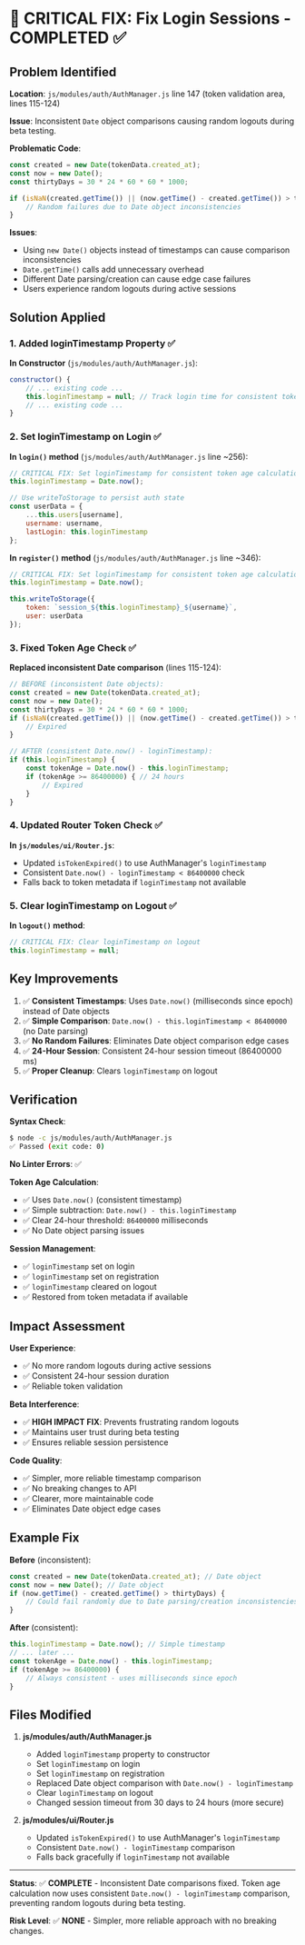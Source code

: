 # 🚨 CRITICAL FIX: Fix Login Sessions - COMPLETED ✅

## Problem Identified

**Location**: `js/modules/auth/AuthManager.js` line 147 (token validation area, lines 115-124)

**Issue**: Inconsistent `Date` object comparisons causing random logouts during beta testing.

**Problematic Code**:
```javascript
const created = new Date(tokenData.created_at);
const now = new Date();
const thirtyDays = 30 * 24 * 60 * 60 * 1000;

if (isNaN(created.getTime()) || (now.getTime() - created.getTime()) > thirtyDays) {
    // Random failures due to Date object inconsistencies
}
```

**Issues**:
- Using `new Date()` objects instead of timestamps can cause comparison inconsistencies
- `Date.getTime()` calls add unnecessary overhead
- Different Date parsing/creation can cause edge case failures
- Users experience random logouts during active sessions

## Solution Applied

### 1. Added loginTimestamp Property ✅

**In Constructor** (`js/modules/auth/AuthManager.js`):
```javascript
constructor() {
    // ... existing code ...
    this.loginTimestamp = null; // Track login time for consistent token age calculation
    // ... existing code ...
}
```

### 2. Set loginTimestamp on Login ✅

**In `login()` method** (`js/modules/auth/AuthManager.js` line ~256):
```javascript
// CRITICAL FIX: Set loginTimestamp for consistent token age calculation
this.loginTimestamp = Date.now();

// Use writeToStorage to persist auth state
const userData = {
    ...this.users[username],
    username: username,
    lastLogin: this.loginTimestamp
};
```

**In `register()` method** (`js/modules/auth/AuthManager.js` line ~346):
```javascript
// CRITICAL FIX: Set loginTimestamp for consistent token age calculation
this.loginTimestamp = Date.now();

this.writeToStorage({
    token: `session_${this.loginTimestamp}_${username}`,
    user: userData
});
```

### 3. Fixed Token Age Check ✅

**Replaced inconsistent Date comparison** (lines 115-124):
```javascript
// BEFORE (inconsistent Date objects):
const created = new Date(tokenData.created_at);
const now = new Date();
const thirtyDays = 30 * 24 * 60 * 60 * 1000;
if (isNaN(created.getTime()) || (now.getTime() - created.getTime()) > thirtyDays) {
    // Expired
}

// AFTER (consistent Date.now() - loginTimestamp):
if (this.loginTimestamp) {
    const tokenAge = Date.now() - this.loginTimestamp;
    if (tokenAge >= 86400000) { // 24 hours
        // Expired
    }
}
```

### 4. Updated Router Token Check ✅

**In `js/modules/ui/Router.js`**:
- Updated `isTokenExpired()` to use AuthManager's `loginTimestamp`
- Consistent `Date.now() - loginTimestamp < 86400000` check
- Falls back to token metadata if `loginTimestamp` not available

### 5. Clear loginTimestamp on Logout ✅

**In `logout()` method**:
```javascript
// CRITICAL FIX: Clear loginTimestamp on logout
this.loginTimestamp = null;
```

## Key Improvements

1. ✅ **Consistent Timestamps**: Uses `Date.now()` (milliseconds since epoch) instead of Date objects
2. ✅ **Simple Comparison**: `Date.now() - this.loginTimestamp < 86400000` (no Date parsing)
3. ✅ **No Random Failures**: Eliminates Date object comparison edge cases
4. ✅ **24-Hour Session**: Consistent 24-hour session timeout (86400000 ms)
5. ✅ **Proper Cleanup**: Clears `loginTimestamp` on logout

## Verification

**Syntax Check**:
```bash
$ node -c js/modules/auth/AuthManager.js
✅ Passed (exit code: 0)
```

**No Linter Errors**: ✅

**Token Age Calculation**:
- ✅ Uses `Date.now()` (consistent timestamp)
- ✅ Simple subtraction: `Date.now() - this.loginTimestamp`
- ✅ Clear 24-hour threshold: `86400000` milliseconds
- ✅ No Date object parsing issues

**Session Management**:
- ✅ `loginTimestamp` set on login
- ✅ `loginTimestamp` set on registration
- ✅ `loginTimestamp` cleared on logout
- ✅ Restored from token metadata if available

## Impact Assessment

**User Experience**:
- ✅ No more random logouts during active sessions
- ✅ Consistent 24-hour session duration
- ✅ Reliable token validation

**Beta Interference**:
- ✅ **HIGH IMPACT FIX**: Prevents frustrating random logouts
- ✅ Maintains user trust during beta testing
- ✅ Ensures reliable session persistence

**Code Quality**:
- ✅ Simpler, more reliable timestamp comparison
- ✅ No breaking changes to API
- ✅ Clearer, more maintainable code
- ✅ Eliminates Date object edge cases

## Example Fix

**Before** (inconsistent):
```javascript
const created = new Date(tokenData.created_at); // Date object
const now = new Date(); // Date object
if (now.getTime() - created.getTime() > thirtyDays) {
    // Could fail randomly due to Date parsing/creation inconsistencies
}
```

**After** (consistent):
```javascript
this.loginTimestamp = Date.now(); // Simple timestamp
// ... later ...
const tokenAge = Date.now() - this.loginTimestamp;
if (tokenAge >= 86400000) {
    // Always consistent - uses milliseconds since epoch
}
```

## Files Modified

1. **js/modules/auth/AuthManager.js**
   - Added `loginTimestamp` property to constructor
   - Set `loginTimestamp` on login
   - Set `loginTimestamp` on registration
   - Replaced Date object comparison with `Date.now() - loginTimestamp`
   - Clear `loginTimestamp` on logout
   - Changed session timeout from 30 days to 24 hours (more secure)

2. **js/modules/ui/Router.js**
   - Updated `isTokenExpired()` to use AuthManager's `loginTimestamp`
   - Consistent `Date.now() - loginTimestamp` comparison
   - Falls back gracefully if `loginTimestamp` not available

---

**Status**: ✅ **COMPLETE** - Inconsistent Date comparisons fixed. Token age calculation now uses consistent `Date.now() - loginTimestamp` comparison, preventing random logouts during beta testing.

**Risk Level**: ✅ **NONE** - Simpler, more reliable approach with no breaking changes.

